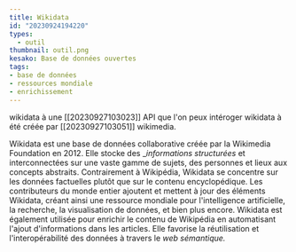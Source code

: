 ```yaml
---
title: Wikidata
id: "20230924194220"
types:
  - outil
thumbnail: outil.png
kesako: Base de données ouvertes
tags:
- base de données
- ressources mondiale
- enrichissement 
---
```

wikidata à une [[20230927103023]] API que l'on peux intéroger
wikidata à été créée par [[20230927103051]] wikimedia.

Wikidata est une base de données collaborative créée par la Wikimedia Foundation en 2012. Elle stocke des __informations structurées_ et interconnectées sur une vaste gamme de sujets, des personnes et lieux aux concepts abstraits. Contrairement à Wikipédia, Wikidata se concentre sur les données factuelles plutôt que sur le contenu encyclopédique. Les contributeurs du monde entier ajoutent et mettent à jour des éléments Wikidata, créant ainsi une ressource mondiale pour l'intelligence artificielle, la recherche, la visualisation de données, et bien plus encore. Wikidata est également utilisée pour enrichir le contenu de Wikipédia en automatisant l'ajout d'informations dans les articles. Elle favorise la réutilisation et l'interopérabilité des données à travers le _web sémantique._
